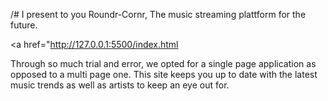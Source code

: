 /# I present to you Roundr-Cornr, The music streaming plattform for the future.

<a href="http://127.0.0.1:5500/index.html</h1></a>

Through so much trial and error, we opted for a single page application as opposed to a multi page one. This site keeps you up to date with the latest music trends as well as artists to keep an eye out for.